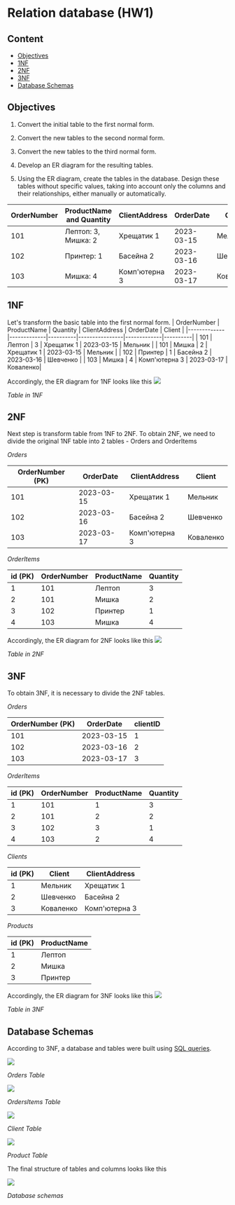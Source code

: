 # Relation database (HW1)

## Content

- [Objectives](#objectives)
- [1NF](#1NF)
- [2NF](#2NF)
- [3NF](#3NF)
- [Database Schemas](#database-schemas)

## Objectives
1. Convert the initial table to the first normal form.

2. Convert the new tables to the second normal form.

3. Convert the new tables to the third normal form.

4. Develop an ER diagram for the resulting tables.

5. Using the ER diagram, create the tables in the database. Design these tables without specific values, taking into account only the columns and their relationships, either manually or automatically.

| OrderNumber | ProductName and Quantity                | ClientAddress  | OrderDate   | Client   |
|-------------|-----------------------------------------|----------------|-------------|----------|
| 101         | Лептоп: 3, Мишка: 2                     | Хрещатик 1     | 2023-03-15  | Мельник  |
| 102         | Принтер: 1                              | Басейна 2      | 2023-03-16  | Шевченко |
| 103         | Мишка: 4                                | Комп'ютерна 3  | 2023-03-17  | Коваленко|


## 1NF
Let's transform the basic table into the first normal form.
| OrderNumber | ProductName | Quantity | ClientAddress  | OrderDate   | Client   |
|-------------|-------------|----------|----------------|-------------|----------|
| 101         | Лептоп      | 3        | Хрещатик 1     | 2023-03-15  | Мельник  |
| 101         | Мишка       | 2        | Хрещатик 1     | 2023-03-15  | Мельник  |
| 102         | Принтер     | 1        | Басейна 2      | 2023-03-16  | Шевченко |
| 103         | Мишка       | 4        | Комп'ютерна 3  | 2023-03-17  | Коваленко|

Accordingly, the ER diagram for 1NF looks like this
![](1NF.png)

*Table in 1NF*


## 2NF
Next step is transform table from 1NF to 2NF.  To obtain 2NF, we need to divide the original 1NF table into 2 tables - Orders and OrderItems

*Orders*

| OrderNumber (PK)  | OrderDate  | ClientAddress  | Client     |
|-------------------|------------|----------------|------------|
| 101               | 2023-03-15 | Хрещатик 1     | Мельник    |
| 102               | 2023-03-16 | Басейна 2      | Шевченко   |
| 103               | 2023-03-17 | Комп'ютерна 3  | Коваленко  |

*OrderItems*

| id (PK) | OrderNumber | ProductName | Quantity |
|---------|-------------|-------------|----------|
| 1       | 101         | Лептоп      | 3        |
| 2       | 101         | Мишка       | 2        |
| 3       | 102         | Принтер     | 1        |
| 4       | 103         | Мишка       | 4        |


Accordingly, the ER diagram for 2NF looks like this
![](2NF.png)

*Table in 2NF*


## 3NF
To obtain 3NF, it is necessary to divide the 2NF tables.

*Orders*

| OrderNumber (PK)  | OrderDate  | clientID |
|-------------------|------------|----------|
| 101               | 2023-03-15 | 1        |
| 102               | 2023-03-16 | 2        |
| 103               | 2023-03-17 | 3        |


*OrderItems*

| id (PK) | OrderNumber | ProductName | Quantity |
|---------|-------------|-------------|----------|
| 1       | 101         | 1           | 3        |
| 2       | 101         | 2           | 2        |
| 3       | 102         | 3           | 1        |
| 4       | 103         | 2           | 4        |


*Clients*

| id (PK) | Client      | ClientAddress    |
|---------|-------------|------------------|
| 1       | Мельник     | Хрещатик 1       |
| 2       | Шевченко    | Басейна 2        |
| 3       | Коваленко   | Комп'ютерна 3    |


*Products*

| id (PK) | ProductName |
|---------|-------------|
| 1       | Лептоп      |
| 2       | Мишка       |
| 3       | Принтер     |

Accordingly, the ER diagram for 3NF looks like this
![](3NF.png)

*Table in 3NF*


## Database Schemas

According to 3NF, a database and tables were built using [SQL queries](queries.sql).

![](ordersTabel.png)

*Orders Table*

![](orderItemsTabel.png)

*OrdersItems Table*

![](clientTable.png)

*Client Table*

![](clientTable.png)

*Product Table*

The final structure of tables and columns looks like this

![](schemasDB.png)

*Database schemas*